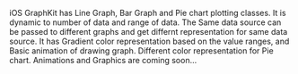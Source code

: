 iOS GraphKit has Line Graph, Bar Graph and Pie chart plotting classes. It is dynamic to number of data and range of data.
The Same data source can be passed to different graphs and get differnt representation for same data source. It has Gradient color representation based on the value ranges, and Basic animation of drawing graph. Different color representation for Pie chart.
Animations and Graphics are coming soon...
